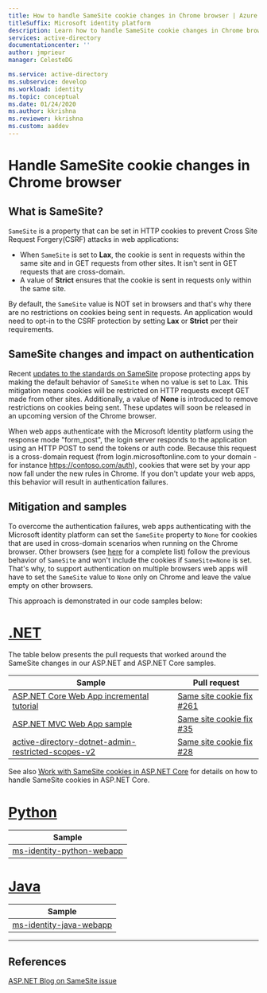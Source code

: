 ```yaml
---
title: How to handle SameSite cookie changes in Chrome browser | Azure
titleSuffix: Microsoft identity platform
description: Learn how to handle SameSite cookie changes in Chrome browser.
services: active-directory
documentationcenter: ''
author: jmprieur
manager: CelesteDG

ms.service: active-directory
ms.subservice: develop
ms.workload: identity
ms.topic: conceptual
ms.date: 01/24/2020
ms.author: kkrishna
ms.reviewer: kkrishna
ms.custom: aaddev
---
```

# Handle SameSite cookie changes in Chrome browser

## What is SameSite?

`SameSite` is a property that can be set in HTTP cookies to prevent Cross Site Request Forgery(CSRF) attacks in web applications:

- When `SameSite` is set to **Lax**, the cookie is sent in requests within the same site and in GET requests from other sites. It isn't sent in GET requests that are cross-domain.
- A value of **Strict** ensures that the cookie is sent in requests only within the same site.

By default, the `SameSite` value is NOT set in browsers and that's why there are no restrictions on cookies being sent in requests. An application would need to opt-in to the CSRF protection by setting **Lax** or **Strict** per their requirements.

## SameSite changes and impact on authentication

Recent [updates to the standards on SameSite](https://tools.ietf.org/html/draft-west-cookie-incrementalism-00) propose protecting apps by making the default behavior of `SameSite` when no value is set to Lax. This mitigation means cookies will be restricted on HTTP requests except GET made from other sites. Additionally, a value of **None** is introduced to remove restrictions on cookies being sent. These updates will soon be released in an upcoming version of the Chrome browser.

When web apps authenticate with the Microsoft Identity platform using the response mode "form_post", the login server responds to the application using an HTTP POST to send the tokens or auth code. Because this request is a cross-domain request (from login.microsoftonline.com to your domain - for instance https://contoso.com/auth), cookies that were set by your app now fall under the new rules in Chrome. If you don't update your web apps, this behavior will result in authentication failures.

## Mitigation and samples

To overcome the authentication failures, web apps authenticating with the Microsoft identity platform can set the `SameSite` property to `None` for cookies that are used in cross-domain scenarios when running on the Chrome browser.
Other browsers (see [here](https://www.chromium.org/updates/same-site/incompatible-clients) for a complete list) follow the previous behavior of `SameSite` and won't include the cookies if `SameSite=None` is set.
That's why, to support authentication on multiple browsers web apps will have to set the `SameSite` value to `None` only on Chrome and leave the value empty on other browsers. 

This approach is demonstrated in our code samples below:

# [.NET](#tab/dotnet)

The table below presents the pull requests that worked around the SameSite changes in our ASP.NET and ASP.NET Core samples.

| Sample | Pull request |
| ------ | ------------ |
|  [ASP.NET Core Web App incremental tutorial](https://github.com/Azure-Samples/active-directory-aspnetcore-webapp-openidconnect-v2)  |  [Same site cookie fix #261](https://github.com/Azure-Samples/active-directory-aspnetcore-webapp-openidconnect-v2/pull/261)  |
|  [ASP.NET MVC Web App sample](https://github.com/Azure-Samples/ms-identity-aspnet-webapp-openidconnect)  |  [Same site cookie fix #35](https://github.com/Azure-Samples/ms-identity-aspnet-webapp-openidconnect/pull/35)  |
|  [active-directory-dotnet-admin-restricted-scopes-v2](https://github.com/azure-samples/active-directory-dotnet-admin-restricted-scopes-v2)  |  [Same site cookie fix #28](https://github.com/Azure-Samples/active-directory-dotnet-admin-restricted-scopes-v2/pull/28)  |

See also [Work with SameSite cookies in ASP.NET Core](https://docs.microsoft.com/aspnet/core/security/samesite) for details on how to handle SameSite cookies in ASP.NET Core.

# [Python](#tab/python)

| Sample |
| ------ |
|  [ms-identity-python-webapp](https://github.com/Azure-Samples/ms-identity-python-webapp)  |

# [Java](#tab/java)

| Sample |
| ------ |
|  [ms-identity-java-webapp](https://github.com/Azure-Samples/ms-identity-java-webapp)  |

---

## References

[ASP.NET Blog on SameSite issue](https://devblogs.microsoft.com/aspnet/upcoming-samesite-cookie-changes-in-asp-net-and-asp-net-core/)